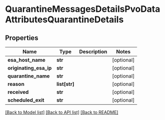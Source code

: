 # QuarantineMessagesDetailsPvoDataAttributesQuarantineDetails

## Properties
Name | Type | Description | Notes
------------ | ------------- | ------------- | -------------
**esa_host_name** | **str** |  | [optional] 
**originating_esa_ip** | **str** |  | [optional] 
**quarantine_name** | **str** |  | [optional] 
**reason** | **list[str]** |  | [optional] 
**received** | **str** |  | [optional] 
**scheduled_exit** | **str** |  | [optional] 

[[Back to Model list]](../README.md#documentation-for-models) [[Back to API list]](../README.md#documentation-for-api-endpoints) [[Back to README]](../README.md)


